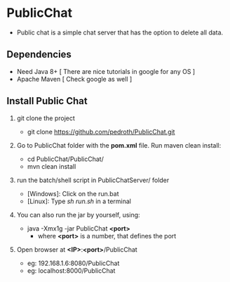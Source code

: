 # PublicChat

 * Public chat is a simple chat server that has the option to delete all data. 

 ## Dependencies
* Need Java 8+ [ There are nice tutorials in google for any OS ]
* Apache Maven [ Check google as well ]

 ## Install Public Chat

1) git clone the project
	* git clone https://github.com/pedroth/PublicChat.git

2) Go to PublicChat folder with the **pom.xml** file. Run maven clean install:
	* cd PublicChat/PublicChat/
	* mvn clean install

3) run the batch/shell script in PublicChatServer/ folder
	* [Windows]: Click on the run.bat
	* [Linux]: Type *sh run.sh* in a terminal

4) You can also run the jar by yourself, using:
	* java -Xmx1g -jar PublicChat **\<port>**
		* where **\<port>** is a number, that defines the port 
		
5) Open browser at  **\<IP>**:**\<port>**/PublicChat
	* eg: 192.168.1.6:8080/PublicChat
	* eg: localhost:8000/PublicChat 

